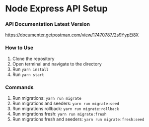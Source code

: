 # Node Express API Setup

### API Documentation Latest Version
https://documenter.getpostman.com/view/17470787/2s9YypEi8X

### How to Use
1. Clone the repository
2. Open terminal and navigate to the directory
3. Run `yarn install`
4. Run `yarn start`

### Commands
1. Run migrations: `yarn run migrate`
2. Run migrations and seeders: `yarn run migrate:seed`
3. Run migrations rollback: `yarn run migrate:rollback`
4. Run migrations fresh: `yarn run migrate:fresh`
5. Run migrations fresh and seeders: `yarn run migrate:fresh:seed`